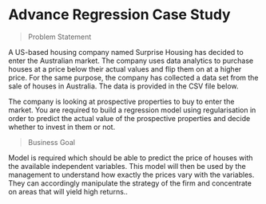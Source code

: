 # Advance Regression Case Study
> Problem Statement

A US-based housing company named Surprise Housing has decided to enter the Australian market. The company uses data analytics to purchase houses at a price below their actual values and flip them on at a higher price. For the same purpose, the company has collected a data set from the sale of houses in Australia. The data is provided in the CSV file below.

 

The company is looking at prospective properties to buy to enter the market. You are required to build a regression model using regularisation in order to predict the actual value of the prospective properties and decide whether to invest in them or not.

> Business Goal

Model is required which should be able to predict the price of houses with the available independent variables. This model will then be used by the management to understand how exactly the prices vary with the variables. They can accordingly manipulate the strategy of the firm and concentrate on areas that will yield high returns..

